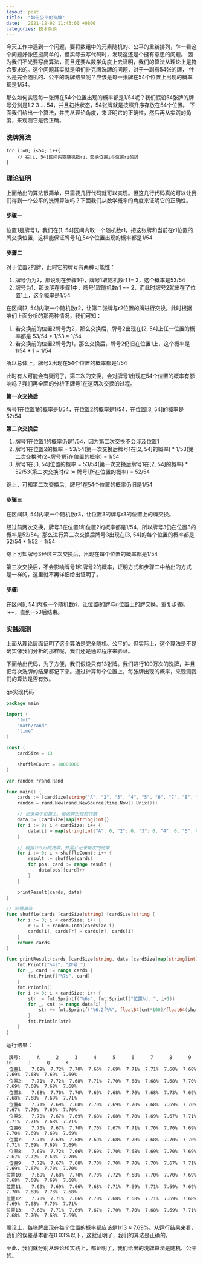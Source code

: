 ```yaml
---
layout: post 
title:  "如何公平的洗牌"
date:   2021-12-02 11:43:00 +0800 
categories: 技术杂谈
---
```


今天工作中遇到一个问题，要将数组中的元素随机的、公平的重新排列，乍一看这个问题好像还挺简单的，但实际去写代码时，发现这还是个挺有意思的问题。
因为我们不光要写出算法，而且还要从数学角度上去证明，我们的算法从理论上是符合要求的。这个问题其实就是咱们扑克牌洗牌的问题，对于一副有54张的牌，
什么是完全随机的、公平的洗牌结果呢？应该是每一张牌在54个位置上出现的概率都是1/54。

那么如何实现每一张牌在54个位置出现的概率都是1/54呢？我们假设54张牌的牌号分别是1 2 3 ... 54，并且初始状态，54张牌就是按照升序存放在54个位置。
下面我们给出一个算法，并先从理论角度，来证明它的正确性，然后再从实践的角度，来观测它是否正确。

### 洗牌算法
```
for i:=0; i<54; i++{
    // 在[i, 54]区间内取随机数ri，交换位置i与位置ri的牌
}
```

### 理论证明
上面给出的算法很简单，只需要几行代码就可以实现。但这几行代码真的可以让我们得到一个公平的洗牌算法吗？下面我们从数学概率的角度来证明它的正确性。
#### 步骤一
位置1是牌号1，我们在[1, 54]区间内取一个随机数r1，把这张牌和当前在r1位置的牌交换位置，这样能保证牌号1在54个位置出现的概率都是1/54

#### 步骤二
对于位置2的牌，此时它的牌号有两种可能性：

1. 牌号仍为2，那说明在步骤1中，牌号1取随机数r1 != 2，这个概率是53/54
2. 牌号为1，那说明在步骤1中，牌号1取随机数r1 == 2，而此时牌号2就出在了位置1上，这个概率是1/54

在区间[2, 54]内取一个随机数r2，让第二张牌与r2位置的牌进行交换。此时根据咱们上面分析的那两种情况，我们可知：

1. 若交换前的位置2牌号为2，那么交换后，牌号2出现在[2, 54]上任一位置的概率都是 53/54 * 1/53 = 1/54
2. 若交换前的位置2牌号为1，那么交换后，牌号2仍旧在位置1上，这个概率是1/54 * 1 = 1/54

所以总体上，牌号2出现在54个位置的概率都是1/54

此时有人可能会有疑问了，第二次的交换，会对牌号1出现在54个位置的概率有影响吗？我们再全面的分析下牌号1在这两次交换的过程。

**第一次交换后**

牌号1在位置1的概率是1/54，在位置2的概率是1/54，在位置[3, 54]的概率是52/54

**第二次交换后**

1. 牌号1在位置1的概率仍是1/54，因为第二次交换不会涉及位置1
2. 牌号1在位置2的概率 = 53/54(第一次交换后牌号1在[2, 54]的概率) * 1/53(第二次交换时r2=牌号1所在位置的概率) = 1/54
3. 牌号1在[3, 54]位置的概率 = 53/54(第一次交换后牌号1在[2, 54]的概率) * 52/53(第二次交换时r2 != 牌号1所在位置的概率) = 52/54

综上，可知第二次交换后，牌号1在54个位置的概率仍旧是1/54

#### 步骤三
在区间[3, 54]内取一个随机数r3，让位置3的牌与r3的位置上的牌交换。

经过前两次交换，牌号3在位置1和位置2的概率都是1/54，所以牌号3仍在位置3的概率是52/54。那么进行第三次交换后牌号3出现在[3, 54]的每个位置的概率都是52/54 * 1/52 = 1/54

综上可知牌号3经过三次交换后，出现在每个位置的概率都是1/54

第三次交换后，不会影响牌号1和牌号2的概率，证明方式和步骤二中给出的方式是一样的，这里就不再详细给出证明了。

#### 步骤i
在区间[i, 54]内取一个随机数ri，让位置i的牌与ri位置上的牌交换。重复步骤i，i++，直到i=53后结束。

### 实践观测
上面从理论层面证明了这个算法是完全随机、公平的。但实际上，这个算法是不是确实像我们分析的那样呢，我们还是通过程序来验证。

下面给出代码，为了方便，我们假设只有13张牌。我们进行100万次的洗牌，并且把每次洗牌的结果都记下来。通过计算每个位置上，每张牌出现的概率，来观测我们的算法是否有效。

go实现代码

```go
package main

import (
	"fmt"
	"math/rand"
	"time"
)

const (
	cardSize = 13

	shuffleCount = 10000000
)

var random *rand.Rand

func main() {
	cards := [cardSize]string{"A", "2", "3", "4", "5", "6", "7", "8", "9", "10", "J", "Q", "K"}
	random = rand.New(rand.NewSource(time.Now().Unix()))

	// 记录每个位置上，每张牌出现的次数
	data := [cardSize]map[string]int{}
	for i := 0; i < cardSize; i++ {
		data[i] = map[string]int{"A": 0, "2": 0, "3": 0, "4": 0, "5": 0, "6": 0, "7": 0, "8": 0, "9": 0, "10": 0, "J": 0, "Q": 0, "K": 0}
	}

	// 模拟100万的洗牌，并累计记录每次的结果
	for i := 0; i < shuffleCount; i++ {
		result := shuffle(cards)
		for pos, card := range result {
			data[pos][card]++
		}
	}

	printResult(cards, data)
}

// 洗牌算法
func shuffle(cards [cardSize]string) [cardSize]string {
	for i := 0; i < cardSize; i++ {
		r := i + random.Intn(cardSize-i)
		cards[i], cards[r] = cards[r], cards[i]
	}
	return cards
}

func printResult(cards [cardSize]string, data [cardSize]map[string]int) {
	fmt.Printf("%4s", "牌号:")
	for _, card := range cards {
		fmt.Printf("%7s", card)
	}
	fmt.Println()
	for i := 0; i < cardSize; i++ {
		str := fmt.Sprintf("%6s", fmt.Sprintf("位置%d: ", i+1))
		for _, cnt := range data[i] {
			str += fmt.Sprintf("%6.2f%%", float64(cnt*100)/float64(shuffleCount))
		}
		fmt.Println(str)
	}
}
```

运行结果：
```
 牌号:      A      2      3      4      5      6      7      8      9     10      J      Q      K
 位置1:   7.69%  7.72%  7.70%  7.66%  7.69%  7.71%  7.71%  7.68%  7.68%  7.69%  7.68%  7.69%  7.69%
 位置2:   7.71%  7.72%  7.68%  7.71%  7.70%  7.68%  7.68%  7.68%  7.70%  7.69%  7.68%  7.68%  7.68%
 位置3:   7.68%  7.70%  7.70%  7.69%  7.68%  7.70%  7.68%  7.73%  7.69%  7.68%  7.68%  7.69%  7.71%
 位置4:   7.71%  7.69%  7.68%  7.70%  7.69%  7.70%  7.68%  7.69%  7.70%  7.67%  7.70%  7.69%  7.70%
 位置5:   7.70%  7.67%  7.69%  7.68%  7.68%  7.70%  7.69%  7.67%  7.71%  7.71%  7.71%  7.68%  7.71%
 位置6:   7.70%  7.67%  7.70%  7.70%  7.67%  7.71%  7.70%  7.70%  7.69%  7.70%  7.69%  7.69%  7.69%
 位置7:   7.71%  7.69%  7.68%  7.69%  7.68%  7.70%  7.68%  7.70%  7.70%  7.71%  7.69%  7.69%  7.69%
 位置8:   7.69%  7.72%  7.66%  7.69%  7.70%  7.68%  7.69%  7.70%  7.69%  7.67%  7.72%  7.68%  7.70%
 位置9:   7.72%  7.67%  7.68%  7.70%  7.70%  7.70%  7.70%  7.67%  7.71%  7.69%  7.67%  7.70%  7.70%
位置10:   7.69%  7.68%  7.70%  7.70%  7.72%  7.68%  7.70%  7.70%  7.69%  7.68%  7.68%  7.69%  7.68%
位置11:   7.69%  7.69%  7.66%  7.68%  7.71%  7.69%  7.71%  7.69%  7.69%  7.70%  7.68%  7.73%  7.68%
位置12:   7.70%  7.71%  7.66%  7.70%  7.68%  7.68%  7.71%  7.69%  7.68%  7.69%  7.68%  7.70%  7.71%
位置13:   7.68%  7.71%  7.69%  7.67%  7.70%  7.70%  7.68%  7.69%  7.71%  7.68%  7.70%  7.68%  7.69%
```

理论上，每张牌出现在每个位置的概率都应该是1/13 ≈ 7.69%。从运行结果来看，我们的误差基本都在0.03%以下，这就证明了，我们的算法是正确的。

至此，我们就分别从理论和实践上，都证明了，我们给出的洗牌算法是随机、公平的。